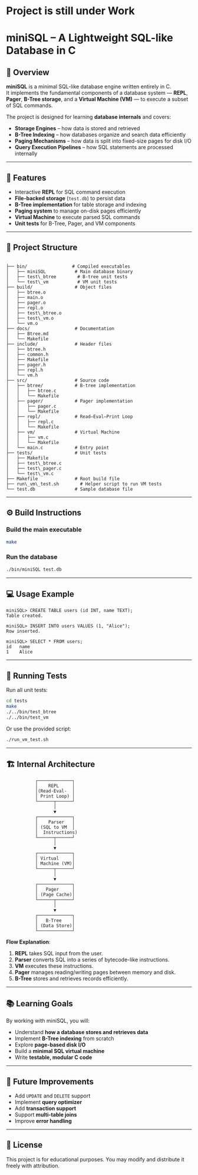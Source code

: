 # Project is still under Work
# miniSQL – A Lightweight SQL-like Database in C

## 📌 Overview
**miniSQL** is a minimal SQL-like database engine written entirely in C.  
It implements the fundamental components of a database system — **REPL**, **Pager**, **B-Tree storage**, and a **Virtual Machine (VM)** — to execute a subset of SQL commands.

The project is designed for learning **database internals** and covers:
- **Storage Engines** – how data is stored and retrieved
- **B-Tree Indexing** – how databases organize and search data efficiently
- **Paging Mechanisms** – how data is split into fixed-size pages for disk I/O
- **Query Execution Pipelines** – how SQL statements are processed internally

---

## 🚀 Features
- Interactive **REPL** for SQL command execution
- **File-backed storage** (`test.db`) to persist data
- **B-Tree implementation** for table storage and indexing
- **Paging system** to manage on-disk pages efficiently
- **Virtual Machine** to execute parsed SQL commands
- **Unit tests** for B-Tree, Pager, and VM components

---

## 📂 Project Structure
```

├── bin/                 # Compiled executables
│   ├── miniSQL           # Main database binary
│   ├── test\_btree        # B-tree unit tests
│   └── test\_vm           # VM unit tests
├── build/                # Object files
│   ├── btree.o
│   ├── main.o
│   ├── pager.o
│   ├── repl.o
│   ├── test\_btree.o
│   ├── test\_vm.o
│   └── vm.o
├── docs/                 # Documentation
│   ├── Btree.md
│   └── Makefile
├── include/              # Header files
│   ├── btree.h
│   ├── common.h
│   ├── Makefile
│   ├── pager.h
│   ├── repl.h
│   └── vm.h
├── src/                  # Source code
│   ├── btree/            # B-tree implementation
│   │   ├── btree.c
│   │   └── Makefile
│   ├── pager/            # Pager implementation
│   │   ├── pager.c
│   │   └── Makefile
│   ├── repl/             # Read–Eval–Print Loop
│   │   ├── repl.c
│   │   └── Makefile
│   ├── vm/               # Virtual Machine
│   │   ├── vm.c
│   │   └── Makefile
│   └── main.c            # Entry point
├── tests/                # Unit tests
│   ├── Makefile
│   ├── test\_btree.c
│   ├── test\_pager.c
│   └── test\_vm.c
├── Makefile              # Root build file
├── run\_vm\_test.sh        # Helper script to run VM tests
└── test.db               # Sample database file

````

---

## ⚙️ Build Instructions
### Build the main executable
```bash
make
````

### Run the database

```bash
./bin/miniSQL test.db
```

---

## 💻 Usage Example

```
miniSQL> CREATE TABLE users (id INT, name TEXT);
Table created.

miniSQL> INSERT INTO users VALUES (1, "Alice");
Row inserted.

miniSQL> SELECT * FROM users;
id   name
1    Alice
```

---

## 🧪 Running Tests

Run all unit tests:

```bash
cd tests
make
./../bin/test_btree
./../bin/test_vm
```

Or use the provided script:

```bash
./run_vm_test.sh
```

---

## 🏗 Internal Architecture

```plaintext
           ┌─────────────┐
           │    REPL     │
           │(Read-Eval-  │
           │ Print Loop) │
           └──────┬──────┘
                  │
                  ▼
           ┌─────────────┐
           │    Parser   │
           │ (SQL to VM  │
           │  Instructions)
           └──────┬──────┘
                  │
                  ▼
           ┌─────────────┐
           │ Virtual     │
           │ Machine (VM)│
           └──────┬──────┘
                  │
                  ▼
           ┌─────────────┐
           │   Pager     │
           │ (Page Cache)│
           └──────┬──────┘
                  │
                  ▼
           ┌─────────────┐
           │   B-Tree    │
           │ (Data Store)│
           └─────────────┘
```

**Flow Explanation**:

1. **REPL** takes SQL input from the user.
2. **Parser** converts SQL into a series of bytecode-like instructions.
3. **VM** executes these instructions.
4. **Pager** manages reading/writing pages between memory and disk.
5. **B-Tree** stores and retrieves records efficiently.

---

## 📚 Learning Goals

By working with miniSQL, you will:

* Understand **how a database stores and retrieves data**
* Implement **B-Tree indexing** from scratch
* Explore **page-based disk I/O**
* Build a **minimal SQL virtual machine**
* Write **testable, modular C code**

---

## 📝 Future Improvements

* Add `UPDATE` and `DELETE` support
* Implement **query optimizer**
* Add **transaction support**
* Support **multi-table joins**
* Improve **error handling**

---

## 📄 License

This project is for educational purposes.
You may modify and distribute it freely with attribution.
